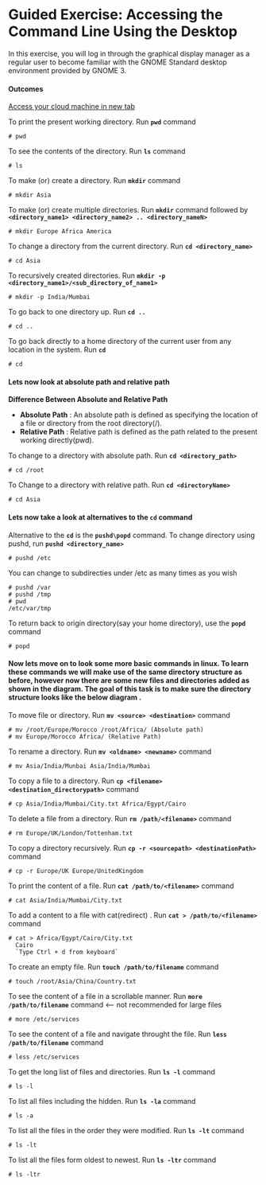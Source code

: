 # Guided Exercise: Accessing the Command Line Using the Desktop

In this exercise, you will log in through the graphical display manager as a regular user to become familiar with the GNOME Standard desktop environment provided by GNOME 3.

#### Outcomes

[Access your cloud machine in new tab  ](https://lab.redhat.com/sandbox)
 


To print the present working directory. Run **`pwd`** command
```
# pwd
```

To see the contents of the directory. Run **`ls`** command
```
# ls 
````

To make (or) create a directory. Run **`mkdir`** command
```
# mkdir Asia
```

To make (or) create multiple directories. Run **`mkdir`** command followed by **`<directory_name1> <directory_name2> .. <directory_nameN>`**
```
# mkdir Europe Africa America
```

To change a directory from the current directory. Run **`cd <directory_name>`**
```
# cd Asia
```

To recursively created directories. Run **`mkdir -p <directory_name1>/<sub_directory_of_name1>`**
```
# mkdir -p India/Mumbai
```

To go back to one directory up. Run **`cd ..`**
```
# cd ..
```

To go back directly to a home directory of the current user from any location in the system. Run **`cd`**
```
# cd
```

#### Lets now look at absolute path and relative path




**Difference Between Absolute and Relative Path**

- **Absolute Path** : An absolute path is defined as specifying the location of a file or directory from the root directory(/).
- **Relative Path** : Relative path is defined as the path related to the present working directly(pwd).

To change to a directory with absolute path. Run **`cd <directory_path>`**
```
# cd /root
```

To Change to a directory with relative path. Run **`cd <directoryName>`**
```
# cd Asia
```

#### Lets now take a look at alternatives to the **`cd`** command


Alternative to the **`cd`** is the **`pushd\popd`** command. To change directory using pushd, run **`pushd <directory_name>`**
```
# pushd /etc
```

You can change to subdirecties under /etc as many times as you wish
```
# pushd /var
# pushd /tmp
# pwd
/etc/var/tmp
```

To return back to origin directory(say your home directory), use the **`popd`** command
```
# popd
```

#### Now lets move on to look some more basic commands in linux. To learn these commands we will make use of the same directory structure as before, however now there are some new files and directories added as shown in the diagram. The goal of this task is to make sure the directory structure looks like the below diagram .


To move file or directory. Run **`mv <source> <destination>`** command
```
# mv /root/Europe/Morocco /root/Africa/ (Absolute path)
# mv Europe/Morocco Africa/ (Relative Path)
```

To rename a directory. Run **`mv <oldname> <newname>`** command
```
# mv Asia/India/Munbai Asia/India/Mumbai
```

To copy a file to a directory. Run **`cp <filename> <destination_directorypath>`** command
```
# cp Asia/India/Mumbai/City.txt Africa/Egypt/Cairo
```

To delete a file from a directory. Run **`rm /path/<filename>`** command
```
# rm Europe/UK/London/Tottenham.txt
```

To copy a directory recursively. Run **`cp -r <sourcepath> <destinationPath>`** command
```
# cp -r Europe/UK Europe/UnitedKingdom
```

To print the content of a file. Run **`cat /path/to/<filename>`** command
```
# cat Asia/India/Mumbai/City.txt
```

To add a content to a file with cat(redirect) . Run **`cat > /path/to/<filename>`** command
```
# cat > Africa/Egypt/Cairo/City.txt
  Cairo
  `Type Ctrl + d from keyboard`
```

To create an empty file. Run **`touch /path/to/filename`** command
```
# touch /root/Asia/China/Country.txt
```

To see the content of a file in a scrollable manner. Run **`more /path/to/filename`** command <-- not recommended for large files
```
# more /etc/services
```

To see the content of a file and navigate throught the file. Run **`less /path/to/filename`** command
```
# less /etc/services
```

To get the long list of files and directories. Run **`ls -l`** command
```
# ls -l
```

To list all files including the hidden. Run **`ls -la`** command
```
# ls -a
```

To list all the files in the order they were modified. Run **`ls -lt`** command
```
# ls -lt
```

To list all the files form oldest to newest. Run **`ls -ltr`** command
```
# ls -ltr
```

